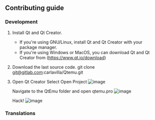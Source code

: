 ## Contributing guide

### Development

1. Install Qt and Qt Creator.
    * If you're using GNU/Linux, install Qt and Qt Creator with your package manager.
    * If you're using Windows or MacOS, you can download Qt  and Qt Creator from (https://www.qt.io/download)

2. Download the last source code.
    git clone git@gitlab.com:carlavilla/Qtemu.git

3. Open Qt Creator
    Select Open Project
![image](https://gitlab.com/carlavilla/Qtemu/blob/master/images/qt_creator_manual/qt_creator_1.png)

    Navigate to the QtEmu folder and open qtemu.pro
![image](https://gitlab.com/carlavilla/Qtemu/blob/master/images/qt_creator_manual/qt_creator_2.png)

    Hack!
![image](https://gitlab.com/carlavilla/Qtemu/blob/master/images/qt_creator_manual/qt_creator_3.png)

### Translations
